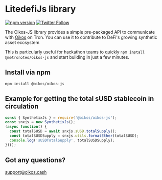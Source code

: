 # LitedefiJs library

[![npm version](https://badge.fury.io/js/%40oikos%2Foikos-js.svg)](https://badge.fury.io/js/%40oikos%2Foikos-js)
[![Twitter Follow](https://img.shields.io/twitter/follow/oikos_cash.svg?label=oikos_cash&style=social)](https://twitter.com/oikos_cash)

The Oikos-JS library provides a simple pre-packaged API to communicate
with [Oikos](https://oikos.cash) on Tron. You can use it to contribute
to DeFi's growing synthetic asset ecosystem.

This is particularly useful for hackathon teams to quickly `npm install @metronotes/oikos-js` and start building in just a few minutes.

## Install via npm

`npm install @oikos/oikos-js`

## Example for getting the total sUSD stablecoin in circulation

```javascript
const { SynthetixJs } = require('@oikos/oikos-js');
const snxjs = new SynthetixJs();
(async function() {
  const totalSUSD = await snxjs.sUSD.totalSupply();
  const totalSUSDSupply = snxjs.utils.formatEther(totalSUSD);
  console.log('sUSDTotalSupply', totalSUSDSupply);
})();
```

## Got any questions?

support@oikos.cash
